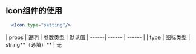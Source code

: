 ## Icon组件的使用

```jsx
  <Icon type="setting"/>
```

| props | 说明 | 参数类型 | 默认值
| ------| ------ | ------ |
| type | 图标类型 | string**（必填）** | 无
